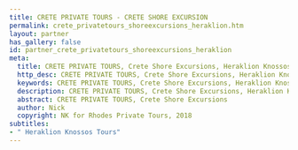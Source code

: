 ```yaml
---
title: CRETE PRIVATE TOURS - CRETE SHORE EXCURSION
permalink: crete_privatetours_shoreexcursions_heraklion.htm
layout: partner
has_gallery: false
id: partner_crete_privatetours_shoreexcursions_heraklion
meta:
  title: CRETE PRIVATE TOURS, Crete Shore Excursions, Heraklion Knossos Tours
  http_desc: CRETE PRIVATE TOURS, Crete Shore Excursions, Heraklion Knossos Tours
  keywords: CRETE PRIVATE TOURS, Crete Shore Excursions, Heraklion Knossos Tours
  description: CRETE PRIVATE TOURS, Crete Shore Excursions, Heraklion Knossos Tours
  abstract: CRETE PRIVATE TOURS, Crete Shore Excursions
  author: Nick
  copyright: NK for Rhodes Private Tours, 2018
subtitles:
- " Heraklion Knossos Tours"
---
```


